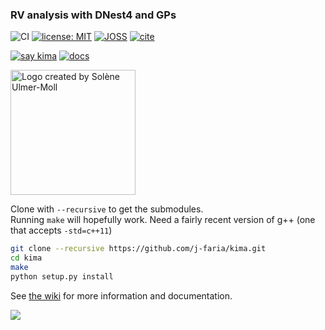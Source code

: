 ### RV analysis with DNest4 and GPs

<!-- [![Build Status](https://travis-ci.org/j-faria/kima.svg?branch=master)](https://travis-ci.org/j-faria/kima) -->
![CI](https://github.com/j-faria/kima/workflows/CI/badge.svg?branch=beta)
[![license: MIT](https://img.shields.io/badge/license-MIT-blue.svg)](https://github.com/j-faria/kima/blob/master/LICENSE)
[![JOSS](https://joss.theoj.org/papers/b396d6f8c5566bb67844f05bda0cbc8a/status.svg)](https://joss.theoj.org/papers/b396d6f8c5566bb67844f05bda0cbc8a)
[![cite](https://img.shields.io/badge/cite-kima-red.svg)](https://github.com/j-faria/kima/wiki/Citing-kima)
<!-- [![Coverage Status](https://coveralls.io/repos/github/j-faria/kima/badge.svg?branch=master)](https://coveralls.io/github/j-faria/kima?branch=master) -->
[![say kima](https://img.shields.io/badge/say-kima-orange.svg)](https://raw.githubusercontent.com/j-faria/kima/master/.github/sounds/all.mp3)
[![docs](https://img.shields.io/badge/read%20the-docs-green.svg)](https://github.com/j-faria/kima/wiki/)

<img src="logo/logo.png" width="200"
     alt="Logo created by Solène Ulmer-Moll">

Clone with `--recursive` to get the submodules.  
Running `make` will hopefully work. Need a fairly recent version of g++ (one that accepts `-std=c++11`)


```bash
git clone --recursive https://github.com/j-faria/kima.git
cd kima
make
python setup.py install
```


See [the wiki](https://github.com/j-faria/kima/wiki) for more information and documentation.


![](paper/joss_figure.png)
